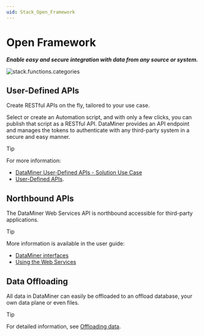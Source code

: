 ```yaml
---
uid: Stack_Open_Framework
---
```


# Open Framework

***Enable easy and secure integration with data from any source or system.***

![stack.functions.categories](~/dataminer-overview/images/stack_open_framework.png)

## User-Defined APIs

Create RESTful APIs on the fly, tailored to your use case.

Select or create an Automation script, and with only a few clicks, you can publish that script as a RESTful API. DataMiner provides an API endpoint and manages the tokens to authenticate with any third-party system in a secure and easy manner.

> [!TIP]
> For more information:
>
> - [DataMiner User-Defined APIs - Solution Use Case](https://community.dataminer.services/use-case/dataminer-user-definable-apis-webhooks/)
> - [User-Defined APIs](xref:UD_APIs).

## Northbound APIs

The DataMiner Web Services API is northbound accessible for third-party applications.

> [!TIP]
> More information is available in the user guide:
>
> - [DataMiner interfaces](xref:DataMiner_interfaces)
> - [Using the Web Services](xref:Using_the_Web_Services_v1)

## Data Offloading

All data in DataMiner can easily be offloaded to an offload database, your own data plane or even files.

> [!TIP]
> For detailed information, see [Offloading data](xref:Offload_database).
